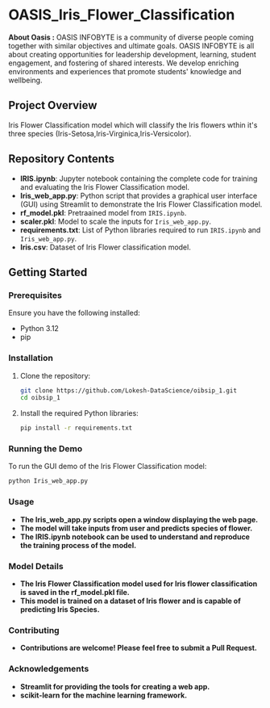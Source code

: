 # OASIS_Iris_Flower_Classification

**About Oasis :** OASIS INFOBYTE is a community of diverse people coming together with similar objectives and ultimate goals. 
OASIS INFOBYTE is all about creating opportunities for leadership development, learning, student engagement, and fostering of shared interests. We develop enriching environments and experiences that promote students' knowledge and wellbeing.

## Project Overview

Iris Flower Classification model which will classify the Iris flowers wthin it's three species (Iris-Setosa,Iris-Virginica,Iris-Versicolor).

## Repository Contents

- **IRIS.ipynb**: Jupyter notebook containing the complete code for training and evaluating the Iris Flower Classification model.
- **Iris_web_app.py**: Python script that provides a graphical user interface (GUI) using Streamlit to demonstrate the Iris Flower Classification model.
- **rf_model.pkl**: Pretraained model from `IRIS.ipynb`.
- **scaler.pkl**: Model to scale the inputs for `Iris_web_app.py`.
- **requirements.txt**: List of Python libraries required to run `IRIS.ipynb` and `Iris_web_app.py`.
- **Iris.csv**: Dataset of Iris Flower classification model.

## Getting Started

### Prerequisites

Ensure you have the following installed:
- Python 3.12
- pip

### Installation

1. Clone the repository:
    ```bash
    git clone https://github.com/Lokesh-DataScience/oibsip_1.git
    cd oibsip_1
    ```

2. Install the required Python libraries:
    ```bash
    pip install -r requirements.txt
    ```

### Running the Demo

To run the GUI demo of the Iris Flower Classification model:

```bash
python Iris_web_app.py
```
### Usage
- **The Iris_web_app.py scripts open a window displaying the web page.**
- **The model will take inputs from user and predicts species of flower.**
- **The IRIS.ipynb notebook can be used to understand and reproduce the training process of the model.**

### Model Details
- **The Iris Flower Classification model used for Iris flower classification is saved in the rf_model.pkl file.**
- **This model is trained on a dataset of Iris flower and is capable of predicting Iris Species.**

### Contributing
- **Contributions are welcome! Please feel free to submit a Pull Request.**

### Acknowledgements
- **Streamlit for providing the tools for creating a web app.**
- **scikit-learn for the machine learning framework.**

